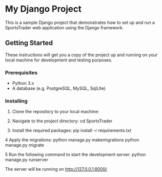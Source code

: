 # My Django Project

This is a sample Django project that demonstrates how to set up and run a SportsTrader web application using the Django framework.

## Getting Started

These instructions will get you a copy of the project up and running on your local machine for development and testing purposes.

### Prerequisites

- Python 3.x
- A database (e.g. PostgreSQL, MySQL, SqlLIte)

### Installing

1. Clone the repository to your local machine:

2. Navigate to the project directory:
cd SportsTrader

3. Install the required packages:
pip install -r requirements.txt

4 Apply the migrations:
python manage.py makemigrations
python manage.py migrate

5 Run the following command to start the development server:
python manage.py runserver

The server will be running on http://127.0.0.1:8000/